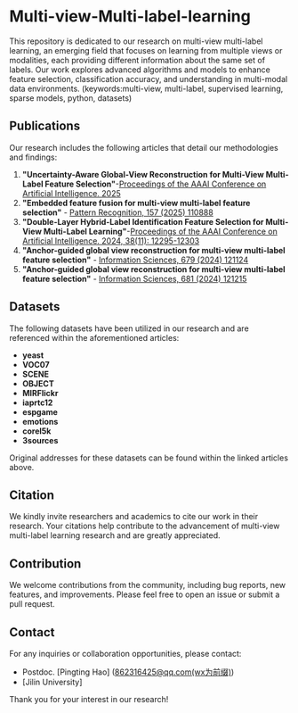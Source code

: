 # Multi-view-Multi-label-learning
This repository is dedicated to our research on multi-view multi-label learning, an emerging field that focuses on learning from multiple views or modalities, each providing different information about the same set of labels. Our work explores advanced algorithms and models to enhance feature selection, classification accuracy, and understanding in multi-modal data environments.
(keywords:multi-view, multi-label, supervised learning, sparse models, python, datasets)

## Publications

Our research includes the following articles that detail our methodologies and findings:

1. **"Uncertainty-Aware Global-View Reconstruction for Multi-View Multi-Label Feature Selection"**-[Proceedings of the AAAI Conference on Artificial Intelligence. 2025]()
2. **"Embedded feature fusion for multi-view multi-label feature selection"** - [Pattern Recognition, 157 (2025) 110888](https://www.sciencedirect.com/science/article/pii/S0031320324006393)
3. **"Double-Layer Hybrid-Label Identification Feature Selection for Multi-View Multi-Label Learning"**-[Proceedings of the AAAI Conference on Artificial Intelligence. 2024, 38(11): 12295-12303](https://ojs.aaai.org/index.php/AAAI/article/view/29120)
4. **"Anchor-guided global view reconstruction for multi-view multi-label feature selection"** - [Information Sciences, 679 (2024) 121124](https://www.sciencedirect.com/science/article/pii/S0020025524010387)
5. **"Anchor-guided global view reconstruction for multi-view multi-label feature selection"** - [Information Sciences, 681 (2024) 121215](https://www.sciencedirect.com/science/article/pii/S0020025524011290)


## Datasets

The following datasets have been utilized in our research and are referenced within the aforementioned articles:

- **yeast**
- **VOC07**
- **SCENE**
- **OBJECT**
- **MIRFlickr**
- **iaprtc12**
- **espgame**
- **emotions**
- **corel5k**
- **3sources**

Original addresses for these datasets can be found within the linked articles above.

## Citation

We kindly invite researchers and academics to cite our work in their research. Your citations help contribute to the advancement of multi-view multi-label learning research and are greatly appreciated.

## Contribution

We welcome contributions from the community, including bug reports, new features, and improvements. Please feel free to open an issue or submit a pull request.

## Contact

For any inquiries or collaboration opportunities, please contact:

- Postdoc. [Pingting Hao] ([862316425@qq.com(wx为前缀)](mailto:haopingting@jlu.edu.cn))
- [Jilin University]

Thank you for your interest in our research!



